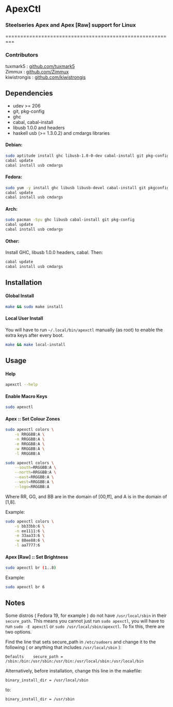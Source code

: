 # ApexCtl #

### Steelseries Apex and Apex [Raw] support for Linux ###

=========================================================

### Contributors ###
tuxmark5 : [github.com/tuxmark5](http://github.com/tuxmark5)  
Zimmux : [github.com/Zimmux](http://github.com/Zimmux)  
kiwistrongis : [github.com/kiwistrongis](http://github.com/kiwistrongis)  

## Dependencies ##
 - udev >= 206
 - git, pkg-config
 - ghc
 - cabal, cabal-install
 - libusb 1.0.0 and headers
 - haskell usb (>= 1.3.0.2) and cmdargs libraries 

#### Debian: ####
```bash
sudo aptitude install ghc libusb-1.0-0-dev cabal-install git pkg-config
cabal update
cabal install usb cmdargs
```
#### Fedora: ####
```bash
sudo yum -y install ghc libusb libusb-devel cabal-install git pkgconfig
cabal update
cabal install usb cmdargs
```
#### Arch: ####
```bash
sudo pacman -Syu ghc libusb cabal-install git pkg-config
cabal update
cabal install usb cmdargs
```
#### Other: ####
Install GHC, libusb 1.0.0 headers, cabal. Then:
```bash
cabal update
cabal install usb cmdargs
```

## Installation ##

#### Global Install ####
```bash
make && sudo make install
```

#### Local User Install ####
You will have to run `~/.local/bin/apexctl` manually (as root) to enable the extra keys after every boot.
```bash
make && make local-install
```

## Usage ##

#### Help ####
```bash
apexctl --help
```

#### Enable Macro Keys ####
```bash
sudo apexctl
```

#### Apex :: Set Colour Zones ####
```bash
sudo apexctl colors \
	-s RRGGBB:A \
	-n RRGGBB:A \
	-e RRGGBB:A \
	-w RRGGBB:A \
	-l RRGGBB:A
```
```bash
sudo apexctl colors \
	--south=RRGGBB:A \
	--north=RRGGBB:A \
	--east=RRGGBB:A \
	--west=RRGGBB:A \
	--logo=RRGGBB:A
```
Where RR, GG, and BB are in the domain of [00,ff], and A is in the domain of [1,8].

Example:
```bash
sudo apexctl colors \
	-s bb33bb:6 \
	-n ee1111:6 \
	-e 33aa33:6 \
	-w 88ee88:6 \
	-l aa7777:6
```

#### Apex [Raw] :: Set Brightness ####
```bash
sudo apexctl br (1..8)
```
Example:
```bash
sudo apexctl br 6
```

## Notes ##
Some distros ( Fedora 19, for example ) do not have `/usr/local/sbin` in their `secure_path`. This means you cannot just run `sudo apexctl`, you will have to run `sudo -E apexctl` or `sudo /usr/local/sbin/apexctl`. To fix this, there are two options.

Find the line that sets secure_path in `/etc/sudoers` and change it to the following ( or anything that includes `/usr/local/sbin` ):
```
Defaults    secure_path = /sbin:/bin:/usr/sbin:/usr/bin:/usr/local/sbin:/usr/local/bin
```

Alternatively, before installation, change this line in the makefile:
```
binary_install_dir = /usr/local/sbin
```
to:
```
binary_install_dir = /usr/sbin
```
